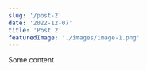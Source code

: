 ```yaml
---
slug: '/post-2'
date: '2022-12-07'
title: 'Post 2'
featuredImage: './images/image-1.png'
---
```


Some content
